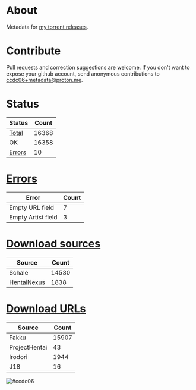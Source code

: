 # About
Metadata for [my torrent releases](https://sukebei.nyaa.si/?q=CCDC06).

# Contribute
Pull requests and correction suggestions are welcome. If you don't want to expose your github account, send anonymous contributions to [ccdc06+metadata@proton.me](mailto:ccdc06+metadata@proton.me).

<!-- [Status] -->
# Status
|Status|Count|
|-|-|
|[Total](indexes/list.csv)|16368|
|OK|16358|
|[Errors](indexes/errors.csv)|10|

# [Errors](indexes/errors.csv)
|Error|Count|
|-|-|
|Empty URL field|7|
|Empty Artist field|3|

# [Download sources](indexes/downloadSource.csv)
|Source|Count|
|-|-|
|Schale|14530|
|HentaiNexus|1838|

# [Download URLs](indexes/urlSource.csv)
|Source|Count|
|-|-|
|Fakku|15907|
|ProjectHentai|43|
|Irodori|1944|
|J18|16|
<!-- [/Status] -->

![#ccdc06](https://placehold.co/15x15/ccdc06/ccdc06.png)
